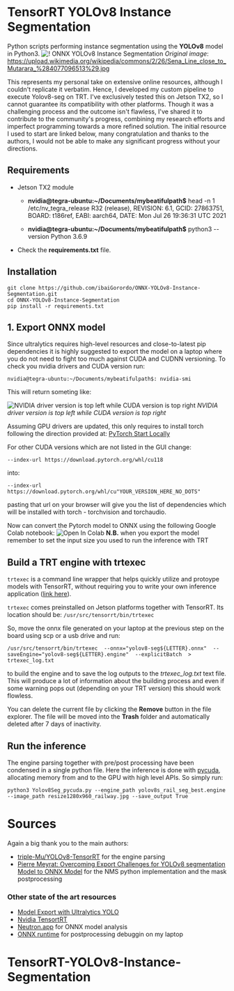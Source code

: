 # TensorRT YOLOv8 Instance Segmentation

Python scripts performing instance segmentation using the **YOLOv8** model in Python3.
![! ONNX YOLOv8 Instance Segmentation](https://github.com/ibaiGorordo/ONNX-YOLOv8-Instance-Segmentation/raw/main/doc/img/detected_objects.jpg)
*Original image*: https://upload.wikimedia.org/wikipedia/commons/2/26/Sena_Line_close_to_Mutarara_%284077096513%29.jpg

This represents my personal take on extensive online resources, although I couldn't replicate it verbatim. Hence, I developed my custom pipeline to execute Yolov8-seg on TRT.
I've exclusively tested this on Jetson TX2, so I cannot guarantee its compatibility with other platforms.
Though it was a challenging process and the outcome isn't flawless, I've shared it to contribute to the community's progress, combining my research efforts and imperfect programming towards a more refined solution.
The initial resource I used to start are linked below, many congratulation and thanks to the authors, I would not be able to make any significant progress without your directions.

## Requirements
 - Jetson TX2 module 
	- **nvidia@tegra-ubuntu:~/Documents/mybeatifulpath$** head -n 1 /etc/nv_tegra_release
	R32 (release), REVISION: 6.1, GCID: 27863751, BOARD: t186ref, EABI: aarch64, DATE: Mon Jul 26 19:36:31 UTC 2021
	
	 - **nvidia@tegra-ubuntu:~/Documents/mybeatifulpath$** python3 --version
	Python 3.6.9
 - Check the  **requirements.txt**  file.

## Installation

    git clone https://github.com/ibaiGorordo/ONNX-YOLOv8-Instance-Segmentation.git
    cd ONNX-YOLOv8-Instance-Segmentation
    pip install -r requirements.txt

## 1. Export ONNX model

Since ultralytics requires high-level resources and close-to-latest pip dependencies it is highly suggested to export the model on a laptop where you do not need to fight too much against CUDA and CUDNN versioning.
To check you nvidia drivers and CUDA version run:

    nvidia@tegra-ubuntu:~/Documents/mybeatifulpath$: nvidia-smi
    
This will return someting like:

![NVIDIA driver version is top left while CUDA version is top right](https://portal.databasemart.com/AvatarHandler.ashx?fid=484998&key=817012272)
*NVIDIA driver version is top left while CUDA version is top right*

Assuming GPU drivers are updated, this only requires to install torch following the direction provided at:
[PyTorch Start Locally](https://pytorch.org/get-started/locally/)

For other CUDA versions which are not listed in the GUI change:

    --index-url https://download.pytorch.org/whl/cu118
   
   into:
   

    --index-url https://download.pytorch.org/whl/cu"YOUR_VERSION_HERE_NO_DOTS"

pasting that url on your browser will give you the list of dependencies which will be installed with torch - torchvision and torchaudio.

Now can convert the Pytorch model to ONNX using the following Google Colab notebook:
![Open In Colab](https://camo.githubusercontent.com/f5e0d0538a9c2972b5d413e0ace04cecd8efd828d133133933dfffec282a4e1b/68747470733a2f2f636f6c61622e72657365617263682e676f6f676c652e636f6d2f6173736574732f636f6c61622d62616467652e737667)
**N.B.** when you export the model remember to set the input size you used to run the inference with TRT 

## Build a TRT engine with trtexec
`trtexec`  is a command line wrapper that helps quickly utilize and protoype models with TensorRT, without requiring you to write your own inference application ([link here](https://docs.nvidia.com/tao/tao-toolkit/text/trtexec_integration/index.html)).

`trtexec` comes preinstalled on Jetson platforms together with TensorRT.
Its location should be: `/usr/src/tensorrt/bin/trtexec`

So, move the onnx file generated on your laptop at the previous step on the board using scp or a usb drive and run:

    /usr/src/tensorrt/bin/trtexec  --onnx="yolov8-seg${LETTER}.onnx"  --saveEngine="yolov8-seg${LETTER}.engine"  --explicitBatch  >  trtexec_log.txt

to build the engine and to save the log outputs to the *trtexec_log.txt* text file.
This will produce a lot of information about the building process and even if some warning pops out (depending on your TRT version) this should work flowless.

You can delete the current file by clicking the **Remove** button in the file explorer. The file will be moved into the **Trash** folder and automatically deleted after 7 days of inactivity.

## Run the inference

The engine parsing together with pre/post processing have been condensed in a single python file.
Here the inference is done with [pycuda](https://pypi.org/project/pycuda/), allocating memory from and to the GPU with high level APIs.
So simply run:

    python3 Yolov8Seg_pycuda.py --engine_path yolov8s_rail_seg_best.engine --image_path resize1280x960_railway.jpg --save_output True

# Sources

Again a big thank you to the main authors:

-   [triple-Mu/YOLOv8-TensorRT](https://github.com/triple-Mu/YOLOv8-TensorRT) for the engine parsing
- [Pierre Meyrat: Overcoming Export Challenges for YOLOv8 segmentation Model to ONNX Model](https://medium.com/@jackpiroler?source=post_page-----b9507935d7e2--------------------------------) for the NMS python implementation and the mask postprocessing

### Other state of the art resources

 - [Model Export with Ultralytics YOLO](https://docs.ultralytics.com/modes/export/)
 - [Nvidia TensortRT](https://github.com/NVIDIA/TensorRT)
 - [Neutron.app](https://netron.app/) for ONNX model analysis
 - [ONNX runtime](https://onnxruntime.ai/docs/tutorials/mobile/pose-detection.html) for postprocessing debuggin on my laptop
# TensorRT-YOLOv8-Instance-Segmentation
